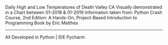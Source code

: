 Daily High and Low Temperatures of Death Valley CA Visually demonstrated in a Chart between 01-2018 & 01-2019
Information taken from: Python Crash Course, 2nd Edition: A Hands-On, Project-Based Introduction to Programming
Book by Eric Matthes

________________________________________________________________________________________________________________

All Developed in Python | IDE Pycharm
